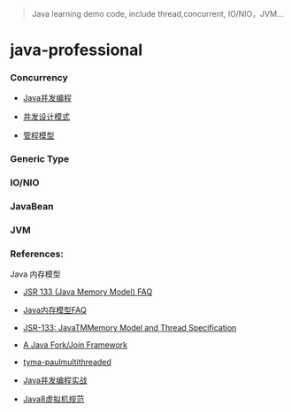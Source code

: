 

> Java learning demo code, include thread,concurrent, IO/NIO，JVM...


# java-professional

### Concurrency

- [Java并发编程](docs/Java%20并发编程.md)

- [并发设计模式](docs/并发设计模式.md)

- [管程模型](docs/管程模型.md)

### Generic Type

### IO/NIO

### JavaBean

### JVM


### References:

Java 内存模型
- [JSR 133 (Java Memory Model) FAQ](http://www.cs.umd.edu/~pugh/java/memoryModel/jsr-133-faq.html)
- [Java内存模型FAQ](http://ifeve.com/jmm-faq/)
- [JSR-133: JavaTMMemory Model and Thread Specification](https://www.cs.umd.edu/~pugh/java/memoryModel/jsr133.pdf)

- [A Java Fork/Join Framework](http://gee.cs.oswego.edu/dl/papers/fj.pdf)

- [tyma-paulmultithreaded](https://www.slideshare.net/e456/tyma-paulmultithreaded)

- [Java并发编程实战](https://github.com/LiuKay/JavaProfessional/blob/master/docs/JAVA%E5%B9%B6%E5%8F%91%E7%BC%96%E7%A8%8B%E5%AE%9E%E8%B7%B5(%E4%B8%AD%E6%96%87%E7%89%88).pdf)
- [Java8虚拟机规范](https://github.com/LiuKay/JavaProfessional/blob/master/docs/jvms8.pdf)



